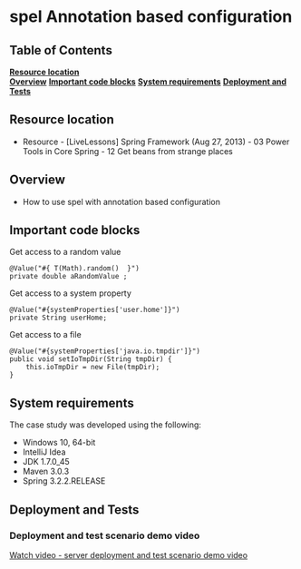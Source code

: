# spel Annotation based configuration

## Table of Contents
**[Resource location](#resource-location)**  
**[Overview](#overview)**
**[Important code blocks](#important-code-blocks)**
**[System requirements](#system-requirements)** 
**[Deployment and Tests](#deployment-and-tests)**

## Resource location
- Resource - [LiveLessons] Spring Framework (Aug 27, 2013) - 03 Power Tools in Core Spring - 12 Get beans from strange places

## Overview
- How to use spel with annotation based configuration

## Important code blocks

Get access to a random value

	@Value("#{ T(Math).random()  }")
    private double aRandomValue ;

Get access to a system property

	@Value("#{systemProperties['user.home']}")
    private String userHome;

Get access to a file

	@Value("#{systemProperties['java.io.tmpdir']}")
    public void setIoTmpDir(String tmpDir) {
        this.ioTmpDir = new File(tmpDir);
    }

## System requirements

The case study was developed using the following:

- Windows 10, 64-bit
- IntelliJ Idea
- JDK 1.7.0_45
- Maven 3.0.3
- Spring 3.2.2.RELEASE

## Deployment and Tests

### Deployment and test scenario demo video

[Watch video - server deployment and test scenario demo video](https://youtu.be/V7jheIvJFf0)